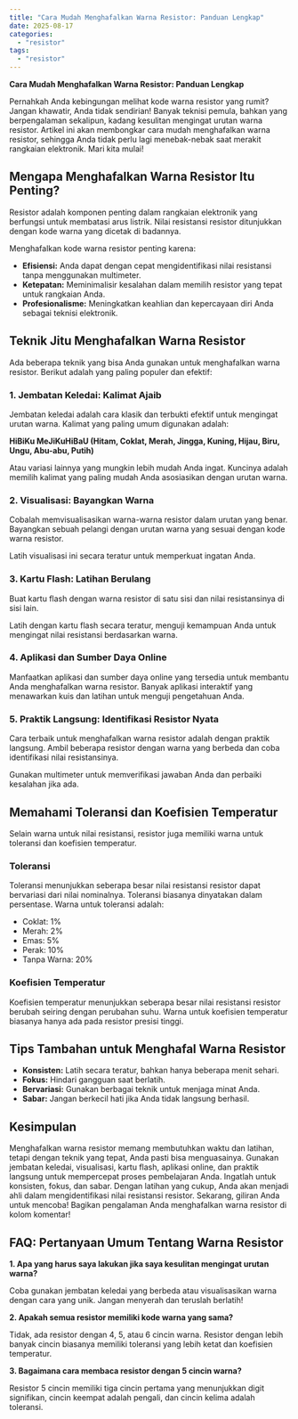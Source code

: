 ```yaml
---
title: "Cara Mudah Menghafalkan Warna Resistor: Panduan Lengkap"
date: 2025-08-17
categories: 
  - "resistor"
tags: 
  - "resistor"
---
```


**Cara Mudah Menghafalkan Warna Resistor: Panduan Lengkap**

Pernahkah Anda kebingungan melihat kode warna resistor yang rumit? Jangan khawatir, Anda tidak sendirian! Banyak teknisi pemula, bahkan yang berpengalaman sekalipun, kadang kesulitan mengingat urutan warna resistor. Artikel ini akan membongkar cara mudah menghafalkan warna resistor, sehingga Anda tidak perlu lagi menebak-nebak saat merakit rangkaian elektronik. Mari kita mulai!

## Mengapa Menghafalkan Warna Resistor Itu Penting?

Resistor adalah komponen penting dalam rangkaian elektronik yang berfungsi untuk membatasi arus listrik. Nilai resistansi resistor ditunjukkan dengan kode warna yang dicetak di badannya.

Menghafalkan kode warna resistor penting karena:

- **Efisiensi:** Anda dapat dengan cepat mengidentifikasi nilai resistansi tanpa menggunakan multimeter.
- **Ketepatan:** Meminimalisir kesalahan dalam memilih resistor yang tepat untuk rangkaian Anda.
- **Profesionalisme:** Meningkatkan keahlian dan kepercayaan diri Anda sebagai teknisi elektronik.

## Teknik Jitu Menghafalkan Warna Resistor

Ada beberapa teknik yang bisa Anda gunakan untuk menghafalkan warna resistor. Berikut adalah yang paling populer dan efektif:

### 1\. Jembatan Keledai: Kalimat Ajaib

Jembatan keledai adalah cara klasik dan terbukti efektif untuk mengingat urutan warna. Kalimat yang paling umum digunakan adalah:

**HiBiKu MeJiKuHiBaU (Hitam, Coklat, Merah, Jingga, Kuning, Hijau, Biru, Ungu, Abu-abu, Putih)**

Atau variasi lainnya yang mungkin lebih mudah Anda ingat. Kuncinya adalah memilih kalimat yang paling mudah Anda asosiasikan dengan urutan warna.

### 2\. Visualisasi: Bayangkan Warna

Cobalah memvisualisasikan warna-warna resistor dalam urutan yang benar. Bayangkan sebuah pelangi dengan urutan warna yang sesuai dengan kode warna resistor.

Latih visualisasi ini secara teratur untuk memperkuat ingatan Anda.

### 3\. Kartu Flash: Latihan Berulang

Buat kartu flash dengan warna resistor di satu sisi dan nilai resistansinya di sisi lain.

Latih dengan kartu flash secara teratur, menguji kemampuan Anda untuk mengingat nilai resistansi berdasarkan warna.

### 4\. Aplikasi dan Sumber Daya Online

Manfaatkan aplikasi dan sumber daya online yang tersedia untuk membantu Anda menghafalkan warna resistor. Banyak aplikasi interaktif yang menawarkan kuis dan latihan untuk menguji pengetahuan Anda.

### 5\. Praktik Langsung: Identifikasi Resistor Nyata

Cara terbaik untuk menghafalkan warna resistor adalah dengan praktik langsung. Ambil beberapa resistor dengan warna yang berbeda dan coba identifikasi nilai resistansinya.

Gunakan multimeter untuk memverifikasi jawaban Anda dan perbaiki kesalahan jika ada.

## Memahami Toleransi dan Koefisien Temperatur

Selain warna untuk nilai resistansi, resistor juga memiliki warna untuk toleransi dan koefisien temperatur.

### Toleransi

Toleransi menunjukkan seberapa besar nilai resistansi resistor dapat bervariasi dari nilai nominalnya. Toleransi biasanya dinyatakan dalam persentase. Warna untuk toleransi adalah:

- Coklat: 1%
- Merah: 2%
- Emas: 5%
- Perak: 10%
- Tanpa Warna: 20%

### Koefisien Temperatur

Koefisien temperatur menunjukkan seberapa besar nilai resistansi resistor berubah seiring dengan perubahan suhu. Warna untuk koefisien temperatur biasanya hanya ada pada resistor presisi tinggi.

## Tips Tambahan untuk Menghafal Warna Resistor

- **Konsisten:** Latih secara teratur, bahkan hanya beberapa menit sehari.
- **Fokus:** Hindari gangguan saat berlatih.
- **Bervariasi:** Gunakan berbagai teknik untuk menjaga minat Anda.
- **Sabar:** Jangan berkecil hati jika Anda tidak langsung berhasil.

## Kesimpulan

Menghafalkan warna resistor memang membutuhkan waktu dan latihan, tetapi dengan teknik yang tepat, Anda pasti bisa menguasainya. Gunakan jembatan keledai, visualisasi, kartu flash, aplikasi online, dan praktik langsung untuk mempercepat proses pembelajaran Anda. Ingatlah untuk konsisten, fokus, dan sabar. Dengan latihan yang cukup, Anda akan menjadi ahli dalam mengidentifikasi nilai resistansi resistor. Sekarang, giliran Anda untuk mencoba! Bagikan pengalaman Anda menghafalkan warna resistor di kolom komentar!

## FAQ: Pertanyaan Umum Tentang Warna Resistor

**1\. Apa yang harus saya lakukan jika saya kesulitan mengingat urutan warna?**

Coba gunakan jembatan keledai yang berbeda atau visualisasikan warna dengan cara yang unik. Jangan menyerah dan teruslah berlatih!

**2\. Apakah semua resistor memiliki kode warna yang sama?**

Tidak, ada resistor dengan 4, 5, atau 6 cincin warna. Resistor dengan lebih banyak cincin biasanya memiliki toleransi yang lebih ketat dan koefisien temperatur.

**3\. Bagaimana cara membaca resistor dengan 5 cincin warna?**

Resistor 5 cincin memiliki tiga cincin pertama yang menunjukkan digit signifikan, cincin keempat adalah pengali, dan cincin kelima adalah toleransi.
